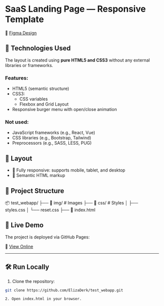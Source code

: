 # SaaS Landing Page — Responsive Template

🔗 [Figma Design](https://www.figma.com/design/D6YXK2eARpkbVGuYISSXpl/SaaS-Landing-Page-Template?node-id=802-791&t=iJ8AE7eWT0JBGKLa-0)

## 🧰 Technologies Used
The layout is created using **pure HTML5 and CSS3** without any external libraries or frameworks.

### Features:
- HTML5 (semantic structure)
- CSS3:
  - CSS variables
  - Flexbox and Grid Layout
- Responsive burger menu with open/close animation

### Not used:
- JavaScript frameworks (e.g., React, Vue)
- CSS libraries (e.g., Bootstrap, Tailwind)
- Preprocessors (e.g., SASS, LESS, PUG)

## 📐 Layout
- 📱 Fully responsive: supports mobile, tablet, and desktop
- 🧱 Semantic HTML markup

## 📁 Project Structure
📦 test_webapp/
├── 📁 img/ # Images
├── 📁 css/ # Styles
│ ├── styles.css
│ └── reset.css
├── 📄 index.html

## 🚀 Live Demo
The project is deployed via GitHub Pages:

🔗 [View Online](https://elizaderk.github.io/test_webapp/)

---

## 🛠 Run Locally
1. Clone the repository:
```bash
git clone https://github.com/ElizaDerk/test_webapp.git

2. Open index.html in your browser.

